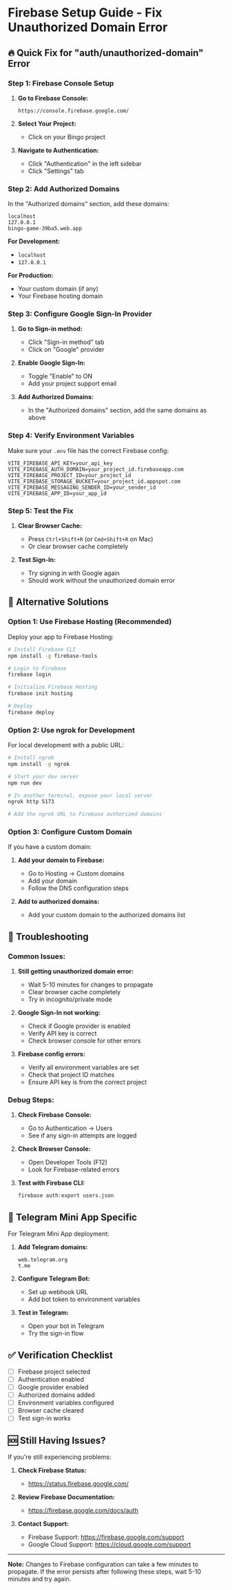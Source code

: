 # Firebase Setup Guide - Fix Unauthorized Domain Error

## 🔥 **Quick Fix for "auth/unauthorized-domain" Error**

### **Step 1: Firebase Console Setup**

1. **Go to Firebase Console:**
   ```
   https://console.firebase.google.com/
   ```

2. **Select Your Project:**
   - Click on your Bingo project

3. **Navigate to Authentication:**
   - Click "Authentication" in the left sidebar
   - Click "Settings" tab

### **Step 2: Add Authorized Domains**

In the "Authorized domains" section, add these domains:

```
localhost
127.0.0.1
bingo-game-39ba5.web.app
```

**For Development:**
- `localhost`
- `127.0.0.1`

**For Production:**
- Your custom domain (if any)
- Your Firebase hosting domain

### **Step 3: Configure Google Sign-In Provider**

1. **Go to Sign-in method:**
   - Click "Sign-in method" tab
   - Click on "Google" provider

2. **Enable Google Sign-In:**
   - Toggle "Enable" to ON
   - Add your project support email

3. **Add Authorized Domains:**
   - In the "Authorized domains" section, add the same domains as above

### **Step 4: Verify Environment Variables**

Make sure your `.env` file has the correct Firebase config:

```env
VITE_FIREBASE_API_KEY=your_api_key
VITE_FIREBASE_AUTH_DOMAIN=your_project_id.firebaseapp.com
VITE_FIREBASE_PROJECT_ID=your_project_id
VITE_FIREBASE_STORAGE_BUCKET=your_project_id.appspot.com
VITE_FIREBASE_MESSAGING_SENDER_ID=your_sender_id
VITE_FIREBASE_APP_ID=your_app_id
```

### **Step 5: Test the Fix**

1. **Clear Browser Cache:**
   - Press `Ctrl+Shift+R` (or `Cmd+Shift+R` on Mac)
   - Or clear browser cache completely

2. **Test Sign-In:**
   - Try signing in with Google again
   - Should work without the unauthorized domain error

## 🚀 **Alternative Solutions**

### **Option 1: Use Firebase Hosting (Recommended)**

Deploy your app to Firebase Hosting:

```bash
# Install Firebase CLI
npm install -g firebase-tools

# Login to Firebase
firebase login

# Initialize Firebase Hosting
firebase init hosting

# Deploy
firebase deploy
```

### **Option 2: Use ngrok for Development**

For local development with a public URL:

```bash
# Install ngrok
npm install -g ngrok

# Start your dev server
npm run dev

# In another terminal, expose your local server
ngrok http 5173

# Add the ngrok URL to Firebase authorized domains
```

### **Option 3: Configure Custom Domain**

If you have a custom domain:

1. **Add your domain to Firebase:**
   - Go to Hosting → Custom domains
   - Add your domain
   - Follow the DNS configuration steps

2. **Add to authorized domains:**
   - Add your custom domain to the authorized domains list

## 🔧 **Troubleshooting**

### **Common Issues:**

1. **Still getting unauthorized domain error:**
   - Wait 5-10 minutes for changes to propagate
   - Clear browser cache completely
   - Try in incognito/private mode

2. **Google Sign-In not working:**
   - Check if Google provider is enabled
   - Verify API key is correct
   - Check browser console for other errors

3. **Firebase config errors:**
   - Verify all environment variables are set
   - Check that project ID matches
   - Ensure API key is from the correct project

### **Debug Steps:**

1. **Check Firebase Console:**
   - Go to Authentication → Users
   - See if any sign-in attempts are logged

2. **Check Browser Console:**
   - Open Developer Tools (F12)
   - Look for Firebase-related errors

3. **Test with Firebase CLI:**
   ```bash
   firebase auth:export users.json
   ```

## 📱 **Telegram Mini App Specific**

For Telegram Mini App deployment:

1. **Add Telegram domains:**
   ```
   web.telegram.org
   t.me
   ```

2. **Configure Telegram Bot:**
   - Set up webhook URL
   - Add bot token to environment variables

3. **Test in Telegram:**
   - Open your bot in Telegram
   - Try the sign-in flow

## ✅ **Verification Checklist**

- [ ] Firebase project selected
- [ ] Authentication enabled
- [ ] Google provider enabled
- [ ] Authorized domains added
- [ ] Environment variables configured
- [ ] Browser cache cleared
- [ ] Test sign-in works

## 🆘 **Still Having Issues?**

If you're still experiencing problems:

1. **Check Firebase Status:**
   - https://status.firebase.google.com/

2. **Review Firebase Documentation:**
   - https://firebase.google.com/docs/auth

3. **Contact Support:**
   - Firebase Support: https://firebase.google.com/support
   - Google Cloud Support: https://cloud.google.com/support

---

**Note:** Changes to Firebase configuration can take a few minutes to propagate. If the error persists after following these steps, wait 5-10 minutes and try again. 